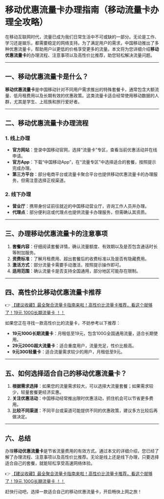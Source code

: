 # 移动优惠流量卡办理指南（移动流量卡办理全攻略）

在移动互联网时代，流量已成为我们日常生活中不可或缺的一部分。无论是工作、学习还是娱乐，都需要稳定的网络支持。为了满足用户的需求，中国移动推出了多种优惠流量卡，帮助用户以更低的价格享受更多的流量。本文将为您详细介绍**移动优惠流量卡**的办理流程、注意事项以及高性价比推荐，助您轻松解决流量问题。

---

## 一、移动优惠流量卡是什么？

**移动优惠流量卡**是中国移动针对不同用户需求推出的特殊套餐卡，通常包含大额流量、低月租费用以及长期有效的优惠政策。这类流量卡适合经常使用移动数据的人群，尤其是学生、上班族和旅行爱好者。

---

## 二、移动优惠流量卡办理流程

### 1. 线上办理
- **官方网站**：登录中国移动官网，选择“流量卡”专区，查看当前优惠活动并在线申请。
- **官方App**：下载“中国移动App”，在“流量专区”中选择适合的套餐，按照提示完成办理。
- **第三方平台**：部分电商平台或流量卡聚合平台也提供移动优惠流量卡的办理服务，但需注意选择正规渠道。

### 2. 线下办理
- **营业厅**：携带身份证前往就近的中国移动营业厅，咨询工作人员并办理。
- **代理点**：部分便利店或代理点也提供流量卡办理服务，但需确认其资质。

---

## 三、办理移动优惠流量卡的注意事项

1. **套餐内容**：仔细阅读套餐详情，确认流量额度、有效期以及是否包含通话时长等附加服务。
2. **资费标准**：了解月租费用、超出套餐后的收费标准以及是否有隐藏费用。
3. **激活方式**：部分流量卡需要手动激活，按照提示操作即可。
4. **适用范围**：确认流量卡是否支持全国通用，部分地区可能存在限制。

---

## 四、高性价比移动优惠流量卡推荐

👉 [【建议收藏】最全聚合流量卡指南来啦！高性价比流量卡推荐，看这个就够了！19元 100G长期流量卡 ！！](https://bit.ly/Liuliangka)

如果您正在寻找一款高性价比的流量卡，不妨参考以下推荐：
- **19元100G长期流量卡**：月租低至19元，包含100G全国通用流量，适合长期使用。
- **29元200G超大流量卡**：适合重度用户，流量充足，性价比极高。
- **9元30G轻量卡**：适合流量需求较少的用户，月租低至9元。

---

## 五、如何选择适合自己的移动优惠流量卡？

1. **根据需求选择**：如果您的流量需求较大，可以选择大流量套餐；如果需求较少，轻量套餐更经济实惠。
2. **关注优惠活动**：中国移动经常推出限时优惠活动，抓住机会可以节省更多费用。
3. **比较不同渠道**：不同平台或渠道可能提供不同的优惠政策，建议多方比较后再做决定。

---

## 六、总结

办理**移动优惠流量卡**是节省流量费用的有效方式。通过本文的详细介绍，您已经了解了办理流程、注意事项以及高性价比推荐。无论是线上还是线下办理，只要选择适合自己的套餐，就能轻松享受高速网络体验。

👉 [【建议收藏】最全聚合流量卡指南来啦！高性价比流量卡推荐，看这个就够了！19元 100G长期流量卡 ！！](https://bit.ly/Liuliangka)

赶快行动吧，选择一款适合自己的移动优惠流量卡，开启畅快上网之旅！